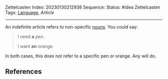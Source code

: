 Zettelcasten Index: 20230130212938
Sequence:
Status: #idea
Zettelcasten Tags: [Language](../map-of-content/Language.md), *Article*

---

An indefinite article refers to non-specific [nouns](20230129210911.md). You could say:

 > 
 > I need **a** pen.
 > 
 > I want **an** orange.

In both cases, this does not refer to a specific pen or orange. Any will do.

## References
